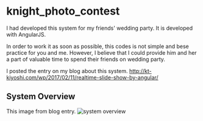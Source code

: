 # knight_photo_contest

I had developed this system for my friends' wedding party.
It is developed with AngularJS.

In order to work it as soon as possible, this codes is not simple and bese practice for you and me.
However, I believe that I could provide him and her a part of valuable time to spend their friends on wedding party.

I posted the entry on my blog about this system.
http://kt-kiyoshi.com/wp/2017/02/11/realtime-slide-show-by-angular/

## System Overview
This image from blog entry.
![system overview](http://kt-kiyoshi.com/wp/images/2017/02/SystemOverview.jpg)
